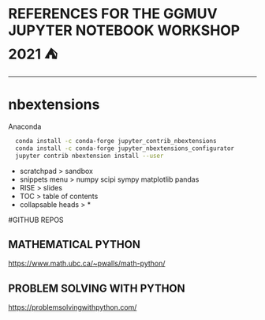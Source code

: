 # REFERENCES FOR THE GGMUV JUPYTER NOTEBOOK WORKSHOP 2021 :tent:
_________________
# nbextensions
Anaconda

```bash
  conda install -c conda-forge jupyter_contrib_nbextensions 
  conda install -c conda-forge jupyter_nbextensions_configurator
  jupyter contrib nbextension install --user
```



- scratchpad > sandbox
- snippets menu > numpy scipi sympy matplotlib pandas
- RISE > slides
- TOC > table of contents
- collapsable heads > *

#GITHUB REPOS

## MATHEMATICAL PYTHON
https://www.math.ubc.ca/~pwalls/math-python/

## PROBLEM SOLVING WITH PYTHON
https://problemsolvingwithpython.com/
